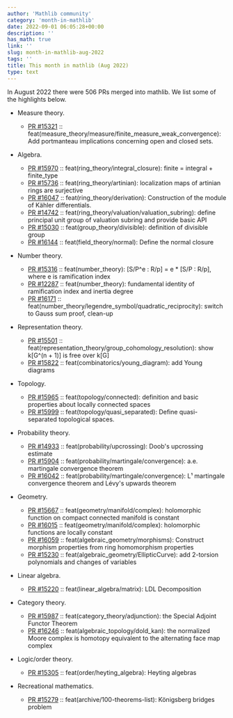 ```yaml
---
author: 'Mathlib community'
category: 'month-in-mathlib'
date: 2022-09-01 06:05:28+00:00
description: ''
has_math: true
link: ''
slug: month-in-mathlib-aug-2022
tags: ''
title: This month in mathlib (Aug 2022)
type: text
---
```


In August 2022 there were 506 PRs merged into mathlib. We list some of the highlights below.

<!-- TEASER_END -->

* Measure theory.
  - [PR #15321](https://github.com/leanprover-community/mathlib/pull/15321) :: feat(measure_theory/measure/finite_measure_weak_convergence): Add portmanteau implications concerning open and closed sets.

* Algebra.
  - [PR #15970](https://github.com/leanprover-community/mathlib/pull/15970) :: feat(ring_theory/integral_closure): finite = integral + finite_type
  - [PR #15736](https://github.com/leanprover-community/mathlib/pull/15736) :: feat(ring_theory/artinian): localization maps of artinian rings are surjective
  - [PR #16047](https://github.com/leanprover-community/mathlib/pull/16047) :: feat(ring_theory/derivation): Construction of the module of Kähler differentials.
  - [PR #14742](https://github.com/leanprover-community/mathlib/pull/14742) :: feat(ring_theory/valuation/valuation_subring): define principal unit group of valuation subring and provide basic API
  - [PR #15030](https://github.com/leanprover-community/mathlib/pull/15030) :: feat(group_theory/divisible): definition of divisible group
  - [PR #16144](https://github.com/leanprover-community/mathlib/pull/16144) :: feat(field_theory/normal): Define the normal closure

* Number theory.
  - [PR #15316](https://github.com/leanprover-community/mathlib/pull/15316) :: feat(number_theory): [S/P^e : R/p] = e * [S/P : R/p], where e is ramification index
  - [PR #12287](https://github.com/leanprover-community/mathlib/pull/12287) :: feat(number_theory): fundamental identity of ramification index and inertia degree
  - [PR #16171](https://github.com/leanprover-community/mathlib/pull/16171) :: feat(number_theory/legendre_symbol/quadratic_reciprocity): switch to Gauss sum proof, clean-up

* Representation theory.
  - [PR #15501](https://github.com/leanprover-community/mathlib/pull/15501) :: feat(representation_theory/group_cohomology_resolution): show k[G^(n + 1)] is free over k[G]
  - [PR #15822](https://github.com/leanprover-community/mathlib/pull/15822) :: feat(combinatorics/young_diagram): add Young diagrams

* Topology.
  - [PR #15965](https://github.com/leanprover-community/mathlib/pull/15965) :: feat(topology/connected): definition and basic properties about locally connected spaces
  - [PR #15999](https://github.com/leanprover-community/mathlib/pull/15999) :: feat(topology/quasi_separated): Define quasi-separated topological spaces.

* Probability theory.
  - [PR #14933](https://github.com/leanprover-community/mathlib/pull/14933) :: feat(probability/upcrossing): Doob's upcrossing estimate
  - [PR #15904](https://github.com/leanprover-community/mathlib/pull/15904) :: feat(probability/martingale/convergence): a.e. martingale convergence theorem
  - [PR #16042](https://github.com/leanprover-community/mathlib/pull/16042) :: feat(probability/martingale/convergence): L¹ martingale convergence theorem and Lévy's upwards theorem

* Geometry.
  - [PR #15667](https://github.com/leanprover-community/mathlib/pull/15667) :: feat(geometry/manifold/complex): holomorphic function on compact connected manifold is constant
  - [PR #16015](https://github.com/leanprover-community/mathlib/pull/16015) :: feat(geometry/manifold/complex): holomorphic functions are locally constant
  - [PR #16059](https://github.com/leanprover-community/mathlib/pull/16059) :: feat(algebraic_geometry/morphisms): Construct morphism properties from ring homomorphism properties
  - [PR #15230](https://github.com/leanprover-community/mathlib/pull/15230) :: feat(algebraic_geometry/EllipticCurve): add 2-torsion polynomials and changes of variables

* Linear algebra.
  - [PR #15220](https://github.com/leanprover-community/mathlib/pull/15220) :: feat(linear_algebra/matrix): LDL Decomposition

* Category theory.
  - [PR #15987](https://github.com/leanprover-community/mathlib/pull/15987) :: feat(category_theory/adjunction): the Special Adjoint Functor Theorem
  - [PR #16246](https://github.com/leanprover-community/mathlib/pull/16246) :: feat(algebraic_topology/dold_kan): the normalized Moore complex is homotopy equivalent to the alternating face map complex

* Logic/order theory.
  - [PR #15305](https://github.com/leanprover-community/mathlib/pull/15305) :: feat(order/heyting_algebra): Heyting algebras 

* Recreational mathematics.
  - [PR #15279](https://github.com/leanprover-community/mathlib/pull/15279) :: feat(archive/100-theorems-list): Königsberg bridges problem

